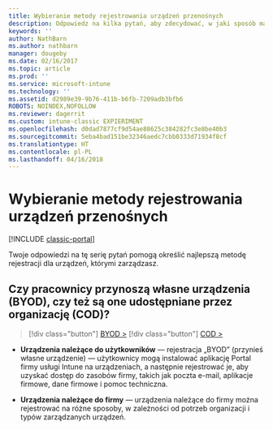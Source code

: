 ```yaml
---
title: Wybieranie metody rejestrowania urządzeń przenośnych
description: Odpowiedz na kilka pytań, aby zdecydować, w jaki sposób ma się odbywać rejestrowanie urządzeń przenośnych w usłudze Intune
keywords: ''
author: NathBarn
ms.author: nathbarn
manager: dougeby
ms.date: 02/16/2017
ms.topic: article
ms.prod: ''
ms.service: microsoft-intune
ms.technology: ''
ms.assetid: d2989e39-9b76-411b-b6fb-7209adb3bfb6
ROBOTS: NOINDEX,NOFOLLOW
ms.reviewer: dagerrit
ms.custom: intune-classic EXPIERIMENT
ms.openlocfilehash: d0dad7877cf9d54ae88625c384282fc3e8be40b3
ms.sourcegitcommit: 5eba4bad151be32346aedc7cbb0333d71934f8cf
ms.translationtype: HT
ms.contentlocale: pl-PL
ms.lasthandoff: 04/16/2018
---
```

# <a name="choose-how-to-enroll-mobile-devices"></a>Wybieranie metody rejestrowania urządzeń przenośnych

[!INCLUDE [classic-portal](../includes/classic-portal.md)]

Twoje odpowiedzi na tę serię pytań pomogą określić najlepszą metodę rejestracji dla urządzeń, którymi zarządzasz.

## <a name="do-employees-bring-their-own-devices-byod-or-are-devices-provided-by-your-organization-cod"></a>**Czy pracownicy przynoszą własne urządzenia (BYOD), czy też są one udostępniane przez organizację (COD)?**

> [!div class="button"]
> [BYOD >](choose-how-to-enroll-devices2.md)
> [!div class="button"]
> [COD >](choose-how-to-enroll-devices3.md)

- **Urządzenia należące do użytkowników** — rejestracja „BYOD” (przynieś własne urządzenie) — użytkownicy mogą instalować aplikację Portal firmy usługi Intune na urządzeniach, a następnie rejestrować je, aby uzyskać dostęp do zasobów firmy, takich jak poczta e-mail, aplikacje firmowe, dane firmowe i pomoc techniczna.  

- **Urządzenia należące do firmy** — urządzenia należące do firmy można rejestrować na różne sposoby, w zależności od potrzeb organizacji i typów zarządzanych urządzeń.
